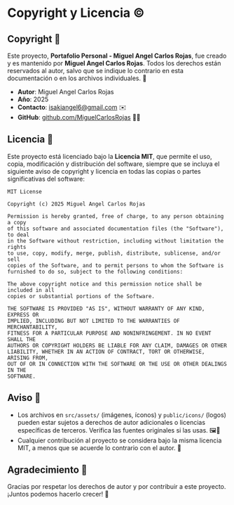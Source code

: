 # Copyright y Licencia ©️

## Copyright 📝
Este proyecto, **Portafolio Personal - Miguel Angel Carlos Rojas**, fue creado y es mantenido por **Miguel Angel Carlos Rojas**. Todos los derechos están reservados al autor, salvo que se indique lo contrario en esta documentación o en los archivos individuales. 📖

- **Autor**: Miguel Angel Carlos Rojas
- **Año**: 2025
- **Contacto**: [isakiangel6@gmail.com](mailto:isakiangel6@gmail.com) ✉️
- **GitHub**: [github.com/MiguelCarlosRojas](https://github.com/MiguelCarlosRojas) 👨‍💻

## Licencia 📜
Este proyecto está licenciado bajo la **Licencia MIT**, que permite el uso, copia, modificación y distribución del software, siempre que se incluya el siguiente aviso de copyright y licencia en todas las copias o partes significativas del software:

```
MIT License

Copyright (c) 2025 Miguel Angel Carlos Rojas

Permission is hereby granted, free of charge, to any person obtaining a copy
of this software and associated documentation files (the "Software"), to deal
in the Software without restriction, including without limitation the rights
to use, copy, modify, merge, publish, distribute, sublicense, and/or sell
copies of the Software, and to permit persons to whom the Software is
furnished to do so, subject to the following conditions:

The above copyright notice and this permission notice shall be included in all
copies or substantial portions of the Software.

THE SOFTWARE IS PROVIDED "AS IS", WITHOUT WARRANTY OF ANY KIND, EXPRESS OR
IMPLIED, INCLUDING BUT NOT LIMITED TO THE WARRANTIES OF MERCHANTABILITY,
FITNESS FOR A PARTICULAR PURPOSE AND NONINFRINGEMENT. IN NO EVENT SHALL THE
AUTHORS OR COPYRIGHT HOLDERS BE LIABLE FOR ANY CLAIM, DAMAGES OR OTHER
LIABILITY, WHETHER IN AN ACTION OF CONTRACT, TORT OR OTHERWISE, ARISING FROM,
OUT OF OR IN CONNECTION WITH THE SOFTWARE OR THE USE OR OTHER DEALINGS IN THE
SOFTWARE.
```

## Aviso 📢
- Los archivos en `src/assets/` (imágenes, íconos) y `public/icons/` (logos) pueden estar sujetos a derechos de autor adicionales o licencias específicas de terceros. Verifica las fuentes originales si las usas. 🖼️📑
- Cualquier contribución al proyecto se considera bajo la misma licencia MIT, a menos que se acuerde lo contrario con el autor. 🤝

## Agradecimiento 🙌
Gracias por respetar los derechos de autor y por contribuir a este proyecto. ¡Juntos podemos hacerlo crecer! 🌱